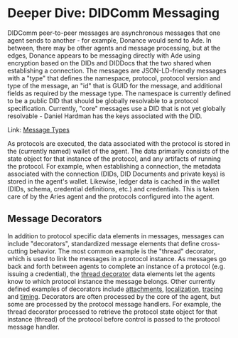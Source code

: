 # Deeper Dive: DIDComm Messaging

DIDComm peer-to-peer messages are asynchronous messages that one agent sends to another - for example, Donance would send to Ade. In between, there may be other agents and message processing, but at the edges, Donance appears to be messaging directly with Ade using encryption based on the DIDs and DIDDocs that the two shared when establishing a connection. The messages are JSON-LD-friendly messages with a "type" that defines the namespace, protocol, protocol version and type of the message, an "id" that is GUID for the message, and additional fields as required by the message type. The namespace is currently defined to be a public DID that should be globally resolvable to a protocol specification. Currently, "core" messages use a DID that is not yet globally resolvable - Daniel Hardman has the keys associated with the DID.

Link: [Message Types](https://github.com/hyperledger/aries-rfcs/blob/master/concepts/0020-message-types/README.md)

As protocols are executed, the data associated with the protocol is stored in the (currently named) wallet of the agent. The data primarily consists of the state object for that instance of the protocol, and any artifacts of running the protocol. For example, when establishing a connection, the metadata associated with the connection (DIDs, DID Documents and private keys) is stored in the agent's wallet. Likewise, ledger data is cached in the wallet (DIDs, schema, credential definitions, etc.) and credentials. This is taken care of by the Aries agent and the protocols configured into the agent.

## Message Decorators

In addition to protocol specific data elements in messages, messages can include "decorators", standardized message elements that define cross-cutting behavior. The most common example is the "thread" decorator, which is used to link the messages in a protocol instance. As messages go back and forth between agents to complete an instance of a protocol (e.g. issuing a credential), the [thread decorator](https://github.com/hyperledger/aries-rfcs/tree/master/concepts/0008-message-id-and-threading) data elements let the agents know to which protocol instance the message belongs. Other currently defined examples of decorators include [attachments](https://github.com/hyperledger/aries-rfcs/tree/master/concepts/0017-attachments), [localization](https://github.com/hyperledger/aries-rfcs/blob/master/features/0043-l10n/README.md), [tracing](https://github.com/hyperledger/aries-rfcs/blob/master/features/0034-message-tracing/README.md) and [timing](https://github.com/hyperledger/aries-rfcs/blob/master/features/0032-message-timing/README.md). Decorators are often processed by the core of the agent, but some are processed by the protocol message handlers. For example, the thread decorator processed to retrieve the protocol state object for that instance (thread) of the protocol before control is passed to the protocol message handler.
